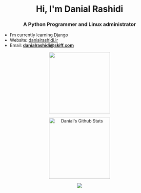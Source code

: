 <h1 align="center">Hi, I'm Danial Rashidi</h1>

<h3 align="center">A Python Programmer and Linux administrator</h3>

- I’m currently learning Django
- Website: [danialrashidi.ir](https://danialrashidi.ir/)
- Email: **danialrashidi@skiff.com**


<p align="center">
<img align="center" height="200px" src="https://github-readme-stats.vercel.app/api/top-langs/?username=danial-rashidi&langs_count=8&theme=dark&hide="makefile" />
</p>
<p align="center">
<img align="center" height="200px" src="https://github-readme-stats-git-masterrstaa-rickstaa.vercel.app/api?username=danial-rashidi&show_icons=true&count_private=true&include_all_commits=true&line_height=25&theme=dark" alt="Danial's Github Stats" />
</p>
</p>
<div align="center" style="font-size: 25px;font-weight: 900;">
  <a href="https://github.com/starlitnightsky">
    <img src="https://github-readme-streak-stats.herokuapp.com?user=danial-rashidi&theme=dark" />
  </a>
</div>
